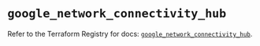 # `google_network_connectivity_hub`

Refer to the Terraform Registry for docs: [`google_network_connectivity_hub`](https://registry.terraform.io/providers/hashicorp/google/6.38.0/docs/resources/network_connectivity_hub).
